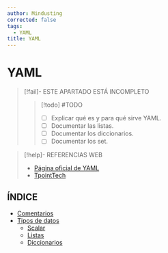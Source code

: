 ```yaml
---
author: Mindusting
corrected: false
tags:
  - YAML
title: YAML
---
```


# YAML

> [!fail]- ESTE APARTADO ESTÁ INCOMPLETO
> > [!todo] #TODO
> > - [ ] Explicar qué es y para qué sirve YAML.
> > - [ ] Documentar las listas.
> > - [ ] Documentar los diccionarios.
> > - [ ] Documentar los set.

> [!help]- REFERENCIAS WEB
> - [Página oficial de YAML](https://yaml.org/)
> - [TpointTech](https://tpointtech.com/yaml)

## ÍNDICE

- [Comentarios](yaml_comment.md)
- [Tipos de datos](yaml_datatypes.md)
    - [Scalar](yaml_scalar.md)
    - [Listas](yaml_list.md)
    - [Diccionarios](yaml_dict.md)
